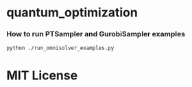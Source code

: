 # quantum_optimization
### How to run PTSampler and GurobiSampler examples
`python ./run_omnisolver_examples.py`
# MIT License
